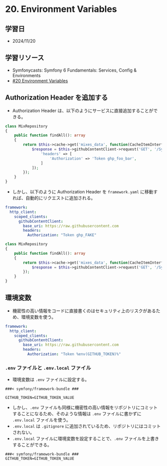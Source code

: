 # 20. Environment Variables

## 学習日

- 2024/11/20

## 学習リソース

- Symfonycasts: Symfony 6 Fundamentals: Services, Config & Environments
- [#20 Environment Variables](https://symfonycasts.com/screencast/symfony6-fundamentals/environment-variables)

## Authorization Header を追加する

- Authorization Header は、以下のようにサービスに直接追加することができる。

```php
class MixRepository
{
    public function findAll(): array
    {
        return $this->cache->get('mixes_data', function(CacheItemInterface $cacheItem) {
            $response = $this->githubContentClient->request('GET', '/SymfonyCasts/vinyl-mixes/main/mixes.json', [
                'headers' => [
                    'Authorization' => 'Token ghp_foo_bar',
                ]
            ]);
        });
    }
}
```

- しかし、以下のように Authorization Header を `framework.yaml` に移動すれば、自動的にリクエストに追加される。

```yaml
framework:
  http_client:
    scoped_clients:
      githubContentClient:
        base_uri: https://raw.githubusercontent.com
        headers:
          Authorization: "Token ghp_FAKE"
```

```php
class MixRepository
{
    public function findAll(): array
    {
        return $this->cache->get('mixes_data', function(CacheItemInterface $cacheItem) {
            $response = $this->githubContentClient->request('GET', '/SymfonyCasts/vinyl-mixes/main/mixes.json');
        });
    }
}
```

## 環境変数

- 機密性の高い情報をコードに直接書くのはセキュリティ上のリスクがあるため、環境変数を使う。

```yaml
framework:
  http_client:
    scoped_clients:
      githubContentClient:
        base_uri: https://raw.githubusercontent.com
        headers:
          Authorization: "Token %env(GITHUB_TOKEN)%"
```

### `.env` ファイルと `.env.local` ファイル

- 環境変数は `.env` ファイルに設定する。

```env
###< symfony/framework-bundle ###

GITHUB_TOKEN=GITHUB_TOKEN_VALUE
```

- しかし、`.env` ファイルも同様に機密性の高い情報をリポジトリにコミットすることになるため、そのような情報は `.env` ファイルに書かずに `.env.local` ファイルを使う。
- `.env.local` は `.gitignore` に追加されているため、リポジトリにはコミットされない。
- `.env.local` ファイルに環境変数を設定することで、`.env` ファイルを上書きすることができる。

```env.local
###< symfony/framework-bundle ###
GITHUB_TOKEN=GITHUB_TOKEN_VALUE
```
